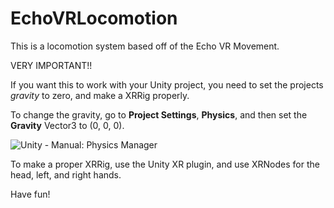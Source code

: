 # EchoVRLocomotion
This is a locomotion system based off of the Echo VR Movement.

VERY IMPORTANT!!

If you want this to work with your Unity project, you need to set the projects *gravity* to zero, and make a XRRig properly.

To change the gravity, go to **Project Settings**, **Physics**, and then set the **Gravity** Vector3 to (0, 0, 0).

<img src="https://docs.unity3d.com/510/Documentation/uploads/Main/PhysicsSet.png" alt="Unity - Manual: Physics Manager"/>


To make a proper XRRig, use the Unity XR plugin, and use XRNodes for the head, left, and right hands.

Have fun!
